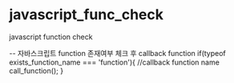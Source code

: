 # javascript_func_check
javascript function check


-- 자바스크립트 function 존재여부 체크 후 callback function
if(typeof exists_function_name === 'function'){
    //callback function name
    call_function();
}
